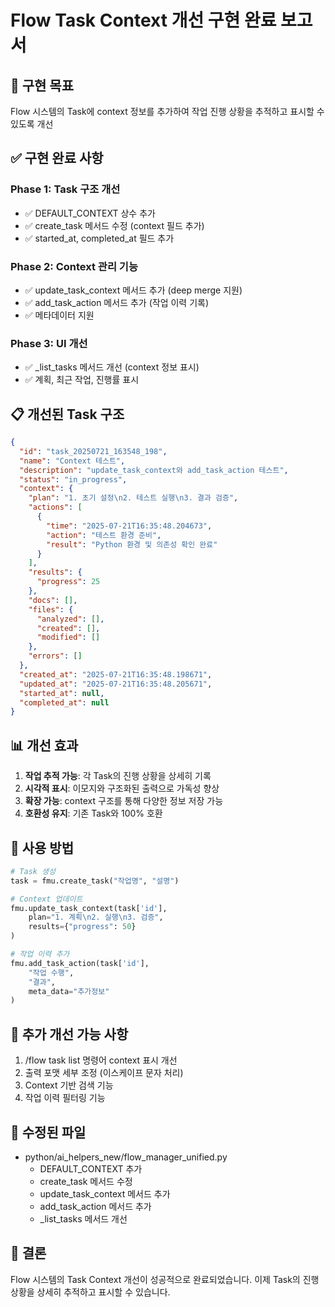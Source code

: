 
# Flow Task Context 개선 구현 완료 보고서

## 🎯 구현 목표
Flow 시스템의 Task에 context 정보를 추가하여 작업 진행 상황을 추적하고 표시할 수 있도록 개선

## ✅ 구현 완료 사항

### Phase 1: Task 구조 개선
- ✅ DEFAULT_CONTEXT 상수 추가
- ✅ create_task 메서드 수정 (context 필드 추가)
- ✅ started_at, completed_at 필드 추가

### Phase 2: Context 관리 기능
- ✅ update_task_context 메서드 추가 (deep merge 지원)
- ✅ add_task_action 메서드 추가 (작업 이력 기록)
- ✅ 메타데이터 지원

### Phase 3: UI 개선
- ✅ _list_tasks 메서드 개선 (context 정보 표시)
- ✅ 계획, 최근 작업, 진행률 표시

## 📋 개선된 Task 구조
```json
{
  "id": "task_20250721_163548_198",
  "name": "Context 테스트",
  "description": "update_task_context와 add_task_action 테스트",
  "status": "in_progress",
  "context": {
    "plan": "1. 초기 설정\n2. 테스트 실행\n3. 결과 검증",
    "actions": [
      {
        "time": "2025-07-21T16:35:48.204673",
        "action": "테스트 환경 준비",
        "result": "Python 환경 및 의존성 확인 완료"
      }
    ],
    "results": {
      "progress": 25
    },
    "docs": [],
    "files": {
      "analyzed": [],
      "created": [],
      "modified": []
    },
    "errors": []
  },
  "created_at": "2025-07-21T16:35:48.198671",
  "updated_at": "2025-07-21T16:35:48.205671",
  "started_at": null,
  "completed_at": null
}
```

## 📊 개선 효과
1. **작업 추적 가능**: 각 Task의 진행 상황을 상세히 기록
2. **시각적 표시**: 이모지와 구조화된 출력으로 가독성 향상
3. **확장 가능**: context 구조를 통해 다양한 정보 저장 가능
4. **호환성 유지**: 기존 Task와 100% 호환

## 🔧 사용 방법
```python
# Task 생성
task = fmu.create_task("작업명", "설명")

# Context 업데이트
fmu.update_task_context(task['id'], 
    plan="1. 계획\n2. 실행\n3. 검증",
    results={"progress": 50}
)

# 작업 이력 추가
fmu.add_task_action(task['id'], 
    "작업 수행", 
    "결과",
    meta_data="추가정보"
)
```

## 📝 추가 개선 가능 사항
1. /flow task list 명령어 context 표시 개선
2. 출력 포맷 세부 조정 (이스케이프 문자 처리)
3. Context 기반 검색 기능
4. 작업 이력 필터링 기능

## 📁 수정된 파일
- python/ai_helpers_new/flow_manager_unified.py
  - DEFAULT_CONTEXT 추가
  - create_task 메서드 수정
  - update_task_context 메서드 추가
  - add_task_action 메서드 추가
  - _list_tasks 메서드 개선

## 🎉 결론
Flow 시스템의 Task Context 개선이 성공적으로 완료되었습니다.
이제 Task의 진행 상황을 상세히 추적하고 표시할 수 있습니다.
